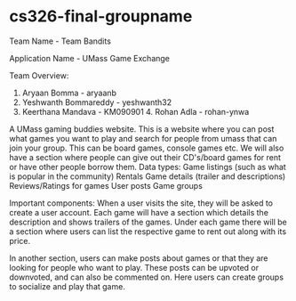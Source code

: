 # cs326-final-groupname

Team Name - Team Bandits 

Application Name -  UMass Game Exchange

Team Overview:
1. Aryaan Bomma - aryaanb
2. Yeshwanth Bommareddy - yeshwanth32
3. Keerthana Mandava - KM090901
	4. Rohan Adla - rohan-ynwa


A UMass gaming buddies website. This is a website where you can post what games you want to play and search for people from umass that can join your group. This can be board games, console games etc. We will also have a section where people can give out their CD's/board games for rent or have other people borrow them.
Data types:
Game listings (such as what is popular in the community)
Rentals
Game details (trailer and descriptions)
Reviews/Ratings for games
User posts
Game groups
	
Important components: When a user visits the site, they will be asked to create a user account. Each game will have a section which details the description and shows trailers of the games. Under each game there will be a section where users can list the respective game to rent out along with its price. 

In another section, users can make posts about games or that they are looking for people who want to play. These posts can be upvoted or downvoted, and can also be commented on. Here users can create groups to socialize and play that game. 
	
	
